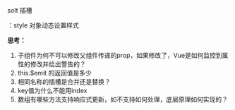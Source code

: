 solt 插槽

：style   对象动态设置样式

**思考：**

1. 子组件为何不可以修改父组件传递的prop，如果修改了，Vue是如何监控到属性的修改并给出警告的？
2. this.$emit 的返回值是多少
3. 相同名称的插槽是合并还是替换？
4. key值为什么不能用index
4. 数组有哪些方法支持响应式更新，如不支持如何处理，底层原理如何实现的？
